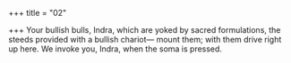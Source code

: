 +++
title = "02"

+++
Your bullish bulls, Indra, which are yoked by sacred formulations, the  steeds provided with a bullish chariot—
mount them; with them drive right up here. We invoke you, Indra, when  the soma is pressed.